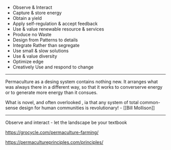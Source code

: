* Observe & Interact
* Capture & store energy
* Obtain a yield
* Apply self-regulation & accept feedback
* Use & value renewable resource & services
* Produce no Waste
* Design from Patterns to details
* Integrate Rather than segregate
* Use small & slow solutions
* Use & value diversity
* Optimize edge
* Creatively Use and respond to change

---

Permaculture as a desing system contains nothing new.
It arranges what was always there in a different way, so that it works to converserve energy or to generate more energy than it consues.

What is novel, and often overlooked , ia that any system of total common-sense design for human communities is revolutionary! - [[Bill Mollison]]


---

Observe and interact - let the landscape be your textbook




https://grocycle.com/permaculture-farming/

https://permacultureprinciples.com/principles/